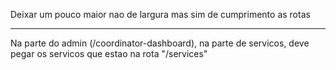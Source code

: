 Deixar um pouco maior nao de largura mas sim de cumprimento as rotas

---

Na parte do admin (/coordinator-dashboard), na parte de servicos, deve pegar os servicos que estao na rota "/services"